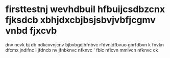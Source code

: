 # firsttestnj wevhdbuil hfbuijcsdbzcnx fjksdcb xbhjdxcbjbsjsbvjvbfjcgmv vnbd fjxcvb 
dnv ncvk bj
db 
 ndkcxvnjcnv
 bjbvbgdjhfnbvc 
 rfdvnjdfbvuo
 gnrfdbvn k
 fnvkn dfcmx 
 jndifnc i
 jfdncb nv
 jfnbknvc 
 nfknvc ' fblc
 nflcvn mmlvcn 
 nfknvc ck
